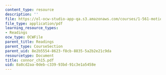 ```yaml
---
content_type: resource
description: ''
file: https://ol-ocw-studio-app-qa.s3.amazonaws.com/courses/1-561-motion-based-design-fall-2003/8a8cd2aa0debc33993bd91c3e1a5458e_connor_ch15.pdf
file_type: application/pdf
learning_resource_types:
- Readings
ocw_type: OCWFile
parent_title: Readings
parent_type: CourseSection
parent_uid: 8e2b5554-8623-f8cb-8835-5a2b2e21c9da
resourcetype: Document
title: connor_ch15.pdf
uid: 8a8cd2aa-0deb-c339-93bd-91c3e1a5458e
---
```

